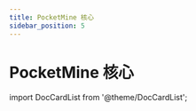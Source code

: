 ```yaml
---
title: PocketMine 核心
sidebar_position: 5
---
```


# PocketMine 核心

import DocCardList from '@theme/DocCardList';

<DocCardList />
